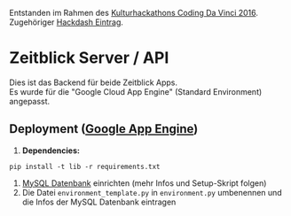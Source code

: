 Entstanden im Rahmen des [Kulturhackathons Coding Da Vinci 2016](https://codingdavinci.de/).    
Zugehöriger [Hackdash Eintrag](https://hackdash.org/projects/57dd6cb2d9284f016c047471).

# Zeitblick Server / API

Dies ist das Backend für beide Zeitblick Apps.  
Es wurde für die "Google Cloud App Engine" (Standard Environment) angepasst.

## Deployment ([Google App Engine](https://cloud.google.com/appengine/docs/python/))

1. **Dependencies:**
```
pip install -t lib -r requirements.txt
```
1. [MySQL Datenbank](https://cloud.google.com/sql/docs) einrichten (mehr Infos und Setup-Skript folgen)
1. Die Datei `environment_template.py` in `environment.py` umbenennen und die Infos der MySQL Datenbank eintragen
